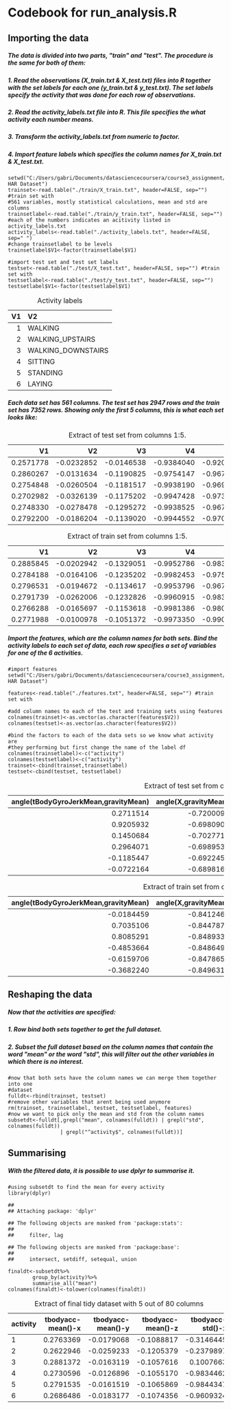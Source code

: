 Codebook for run\_analysis.R
============================

Importing the data
------------------

##### The data is divided into two parts, "train" and "test". The procedure is the same for both of them:

##### 1. Read the observations (X\_train.txt & X\_test.txt) files into R together with the set labels for each one (y\_train.txt & y\_test.txt). The set labels specify the activity that was done for each row of observations.

##### 2. Read the activity\_labels.txt file into R. This file specifies the what activity each number means.

##### 3. Transform the activity\_labels.txt from numeric to factor.

##### 4. Import feature labels which specifies the column names for X\_train.txt & X\_test.txt.

    setwd("C:/Users/gabri/Documents/datasciencecoursera/course3_assignment/UCI HAR Dataset")
    trainset<-read.table("./train/X_train.txt", header=FALSE, sep="") #train set with
    #561 variables, mostly statistical calculations, mean and std are columns 
    trainsetlabel<-read.table("./train/y_train.txt", header=FALSE, sep="") 
    #each of the numbers indicates an acitivity listed in activity_labels.txt
    activity_labels<-read.table("./activity_labels.txt", header=FALSE, sep=" ")
    #change trainsetlabel to be levels 
    trainsetlabel$V1<-factor(trainsetlabel$V1)

    #import test set and test set labels 
    testset<-read.table("./test/X_test.txt", header=FALSE, sep="") #train set with
    testsetlabel<-read.table("./test/y_test.txt", header=FALSE, sep="") 
    testsetlabel$V1<-factor(testsetlabel$V1)

<table>
<caption>Activity labels</caption>
<thead>
<tr class="header">
<th align="right">V1</th>
<th align="left">V2</th>
</tr>
</thead>
<tbody>
<tr class="odd">
<td align="right">1</td>
<td align="left">WALKING</td>
</tr>
<tr class="even">
<td align="right">2</td>
<td align="left">WALKING_UPSTAIRS</td>
</tr>
<tr class="odd">
<td align="right">3</td>
<td align="left">WALKING_DOWNSTAIRS</td>
</tr>
<tr class="even">
<td align="right">4</td>
<td align="left">SITTING</td>
</tr>
<tr class="odd">
<td align="right">5</td>
<td align="left">STANDING</td>
</tr>
<tr class="even">
<td align="right">6</td>
<td align="left">LAYING</td>
</tr>
</tbody>
</table>

##### Each data set has 561 columns. The test set has 2947 rows and the train set has 7352 rows. Showing only the first 5 columns, this is what each set looks like:

<table>
<caption>Extract of test set from columns 1:5.</caption>
<thead>
<tr class="header">
<th align="right">V1</th>
<th align="right">V2</th>
<th align="right">V3</th>
<th align="right">V4</th>
<th align="right">V5</th>
</tr>
</thead>
<tbody>
<tr class="odd">
<td align="right">0.2571778</td>
<td align="right">-0.0232852</td>
<td align="right">-0.0146538</td>
<td align="right">-0.9384040</td>
<td align="right">-0.9200908</td>
</tr>
<tr class="even">
<td align="right">0.2860267</td>
<td align="right">-0.0131634</td>
<td align="right">-0.1190825</td>
<td align="right">-0.9754147</td>
<td align="right">-0.9674579</td>
</tr>
<tr class="odd">
<td align="right">0.2754848</td>
<td align="right">-0.0260504</td>
<td align="right">-0.1181517</td>
<td align="right">-0.9938190</td>
<td align="right">-0.9699255</td>
</tr>
<tr class="even">
<td align="right">0.2702982</td>
<td align="right">-0.0326139</td>
<td align="right">-0.1175202</td>
<td align="right">-0.9947428</td>
<td align="right">-0.9732676</td>
</tr>
<tr class="odd">
<td align="right">0.2748330</td>
<td align="right">-0.0278478</td>
<td align="right">-0.1295272</td>
<td align="right">-0.9938525</td>
<td align="right">-0.9674455</td>
</tr>
<tr class="even">
<td align="right">0.2792200</td>
<td align="right">-0.0186204</td>
<td align="right">-0.1139020</td>
<td align="right">-0.9944552</td>
<td align="right">-0.9704169</td>
</tr>
</tbody>
</table>

<table>
<caption>Extract of train set from columns 1:5.</caption>
<thead>
<tr class="header">
<th align="right">V1</th>
<th align="right">V2</th>
<th align="right">V3</th>
<th align="right">V4</th>
<th align="right">V5</th>
</tr>
</thead>
<tbody>
<tr class="odd">
<td align="right">0.2885845</td>
<td align="right">-0.0202942</td>
<td align="right">-0.1329051</td>
<td align="right">-0.9952786</td>
<td align="right">-0.9831106</td>
</tr>
<tr class="even">
<td align="right">0.2784188</td>
<td align="right">-0.0164106</td>
<td align="right">-0.1235202</td>
<td align="right">-0.9982453</td>
<td align="right">-0.9753002</td>
</tr>
<tr class="odd">
<td align="right">0.2796531</td>
<td align="right">-0.0194672</td>
<td align="right">-0.1134617</td>
<td align="right">-0.9953796</td>
<td align="right">-0.9671870</td>
</tr>
<tr class="even">
<td align="right">0.2791739</td>
<td align="right">-0.0262006</td>
<td align="right">-0.1232826</td>
<td align="right">-0.9960915</td>
<td align="right">-0.9834027</td>
</tr>
<tr class="odd">
<td align="right">0.2766288</td>
<td align="right">-0.0165697</td>
<td align="right">-0.1153618</td>
<td align="right">-0.9981386</td>
<td align="right">-0.9808173</td>
</tr>
<tr class="even">
<td align="right">0.2771988</td>
<td align="right">-0.0100978</td>
<td align="right">-0.1051372</td>
<td align="right">-0.9973350</td>
<td align="right">-0.9904868</td>
</tr>
</tbody>
</table>

##### Import the features, which are the column names for both sets. Bind the activity labels to each set of data, each row specifies a set of variables for one of the 6 activities.

    #import features 
    setwd("C:/Users/gabri/Documents/datasciencecoursera/course3_assignment/UCI HAR Dataset")

    features<-read.table("./features.txt", header=FALSE, sep="") #train set with

    #add column names to each of the test and training sets using features 
    colnames(trainset)<-as.vector(as.character(features$V2))
    colnames(testset)<-as.vector(as.character(features$V2))

    #bind the factors to each of the data sets so we know what activity are 
    #they performing but first change the name of the label df
    colnames(trainsetlabel)<-c("activity")
    colnames(testsetlabel)<-c("activity")
    trainset<-cbind(trainset,trainsetlabel)
    testset<-cbind(testset, testsetlabel)

<table>
<caption>Extract of test set from columns 558 to 562.</caption>
<thead>
<tr class="header">
<th align="right">angle(tBodyGyroJerkMean,gravityMean)</th>
<th align="right">angle(X,gravityMean)</th>
<th align="right">angle(Y,gravityMean)</th>
<th align="right">angle(Z,gravityMean)</th>
<th align="left">activity</th>
</tr>
</thead>
<tbody>
<tr class="odd">
<td align="right">0.2711514</td>
<td align="right">-0.7200093</td>
<td align="right">0.2768010</td>
<td align="right">-0.0579783</td>
<td align="left">5</td>
</tr>
<tr class="even">
<td align="right">0.9205932</td>
<td align="right">-0.6980908</td>
<td align="right">0.2813429</td>
<td align="right">-0.0838980</td>
<td align="left">5</td>
</tr>
<tr class="odd">
<td align="right">0.1450684</td>
<td align="right">-0.7027715</td>
<td align="right">0.2800830</td>
<td align="right">-0.0793462</td>
<td align="left">5</td>
</tr>
<tr class="even">
<td align="right">0.2964071</td>
<td align="right">-0.6989538</td>
<td align="right">0.2841138</td>
<td align="right">-0.0771080</td>
<td align="left">5</td>
</tr>
<tr class="odd">
<td align="right">-0.1185447</td>
<td align="right">-0.6922450</td>
<td align="right">0.2907220</td>
<td align="right">-0.0738568</td>
<td align="left">5</td>
</tr>
<tr class="even">
<td align="right">-0.0722164</td>
<td align="right">-0.6898161</td>
<td align="right">0.2948958</td>
<td align="right">-0.0684707</td>
<td align="left">5</td>
</tr>
</tbody>
</table>

<table>
<caption>Extract of train set from columns 558 to 562.</caption>
<thead>
<tr class="header">
<th align="right">angle(tBodyGyroJerkMean,gravityMean)</th>
<th align="right">angle(X,gravityMean)</th>
<th align="right">angle(Y,gravityMean)</th>
<th align="right">angle(Z,gravityMean)</th>
<th align="left">activity</th>
</tr>
</thead>
<tbody>
<tr class="odd">
<td align="right">-0.0184459</td>
<td align="right">-0.8412468</td>
<td align="right">0.1799406</td>
<td align="right">-0.0586269</td>
<td align="left">5</td>
</tr>
<tr class="even">
<td align="right">0.7035106</td>
<td align="right">-0.8447876</td>
<td align="right">0.1802889</td>
<td align="right">-0.0543167</td>
<td align="left">5</td>
</tr>
<tr class="odd">
<td align="right">0.8085291</td>
<td align="right">-0.8489335</td>
<td align="right">0.1806373</td>
<td align="right">-0.0491178</td>
<td align="left">5</td>
</tr>
<tr class="even">
<td align="right">-0.4853664</td>
<td align="right">-0.8486494</td>
<td align="right">0.1819348</td>
<td align="right">-0.0476632</td>
<td align="left">5</td>
</tr>
<tr class="odd">
<td align="right">-0.6159706</td>
<td align="right">-0.8478652</td>
<td align="right">0.1851512</td>
<td align="right">-0.0438923</td>
<td align="left">5</td>
</tr>
<tr class="even">
<td align="right">-0.3682240</td>
<td align="right">-0.8496316</td>
<td align="right">0.1848225</td>
<td align="right">-0.0421264</td>
<td align="left">5</td>
</tr>
</tbody>
</table>

Reshaping the data
------------------

##### Now that the activities are specified:

##### 1. Row bind both sets together to get the full dataset.

##### 2. Subset the full dataset based on the column names that contain the word "mean" or the word "std", this will filter out the other variables in which there is no interest.

    #now that both sets have the column names we can merge them together into one
    #dataset 
    fulldt<-rbind(trainset, testset)
    #remove other variables that arent being used anymore 
    rm(trainset, trainsetlabel, testset, testsetlabel, features)
    #now we want to pick only the mean and std from the column names
    subsetdt<-fulldt[,grepl("mean", colnames(fulldt)) | grepl("std", colnames(fulldt))
                     | grepl("^activity$", colnames(fulldt))]

Summarising
-----------

##### With the filtered data, it is possible to use dplyr to summarise it.

    #using subsetdt to find the mean for every activity 
    library(dplyr)

    ## 
    ## Attaching package: 'dplyr'

    ## The following objects are masked from 'package:stats':
    ## 
    ##     filter, lag

    ## The following objects are masked from 'package:base':
    ## 
    ##     intersect, setdiff, setequal, union

    finaldt<-subsetdt%>%
            group_by(activity)%>%
            summarise_all("mean")
    colnames(finaldt)<-tolower(colnames(finaldt))

<table>
<caption>Extract of final tidy dataset with 5 out of 80 columns</caption>
<thead>
<tr class="header">
<th align="left">activity</th>
<th align="right">tbodyacc-mean()-x</th>
<th align="right">tbodyacc-mean()-y</th>
<th align="right">tbodyacc-mean()-z</th>
<th align="right">tbodyacc-std()-x</th>
</tr>
</thead>
<tbody>
<tr class="odd">
<td align="left">1</td>
<td align="right">0.2763369</td>
<td align="right">-0.0179068</td>
<td align="right">-0.1088817</td>
<td align="right">-0.3146445</td>
</tr>
<tr class="even">
<td align="left">2</td>
<td align="right">0.2622946</td>
<td align="right">-0.0259233</td>
<td align="right">-0.1205379</td>
<td align="right">-0.2379897</td>
</tr>
<tr class="odd">
<td align="left">3</td>
<td align="right">0.2881372</td>
<td align="right">-0.0163119</td>
<td align="right">-0.1057616</td>
<td align="right">0.1007663</td>
</tr>
<tr class="even">
<td align="left">4</td>
<td align="right">0.2730596</td>
<td align="right">-0.0126896</td>
<td align="right">-0.1055170</td>
<td align="right">-0.9834462</td>
</tr>
<tr class="odd">
<td align="left">5</td>
<td align="right">0.2791535</td>
<td align="right">-0.0161519</td>
<td align="right">-0.1065869</td>
<td align="right">-0.9844347</td>
</tr>
<tr class="even">
<td align="left">6</td>
<td align="right">0.2686486</td>
<td align="right">-0.0183177</td>
<td align="right">-0.1074356</td>
<td align="right">-0.9609324</td>
</tr>
</tbody>
</table>
